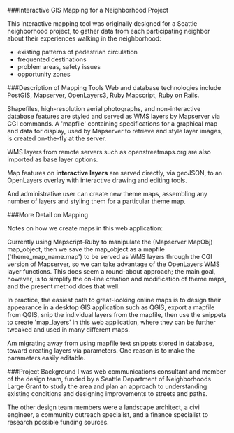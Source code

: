 ###Interactive GIS Mapping for a Neighborhood Project



This interactive mapping tool was originally designed for a Seattle neighborhood project, to gather data from each participating neighbor about their experiences walking in the neighborhood:

* existing patterns of pedestrian circulation
* frequented destinations
* problem areas, safety issues
* opportunity zones

###Description of Mapping Tools
Web and database technologies include PostGIS, Mapserver, OpenLayers3, Ruby Mapscript, Ruby on Rails.

Shapefiles, high-resolution aerial photographs, and non-interactive database features are styled and served as WMS layers by Mapserver via CGI commands. A 'mapfile' containing specifications for a graphical map and data for display, used by Mapserver to retrieve and style layer images, is created on-the-fly at the server.  

WMS layers from remote servers such as openstreetmaps.org are also imported as base layer options.

Map features on **interactive layers** are served directly, via geoJSON, to an OpenLayers overlay with interactive drawing and editing tools.

And administrative user can create new theme maps, assembling any number of layers and styling them for a particular theme map.



###More Detail on Mapping

Notes on how we create maps in this web application:

Currently using Mapscript-Ruby to manipulate the (Mapserver MapObj) map_object,
then we save the map_object as a mapfile ('theme_map_name.map') to be
served as WMS layers through the CGI version of Mapserver, so we can take advantage
of the OpenLayers WMS layer functions. This does seem a round-about approach;
the main goal, however, is to simplify the on-line creation and modification of theme
maps, and the present method does that well.


In practice, the easiest path to great-looking online maps is to design their appearance
in a desktop GIS application such as QGIS, export a mapfile from QGIS, snip the
individual layers from the mapfile, then use the snippets to create 'map_layers'
in this web application, where they can be further tweaked and used in many different maps.

Am migrating away from using mapfile text snippets stored in database, toward creating layers via parameters. One reason is to make the parameters easily editable. 

###Project Background
I was web communications consultant and member of the design team, funded by a Seattle Department of Neighborhoods Large Grant to study the area and plan an approach to understanding existing conditions and designing improvements to streets and paths. 

The other design team members were a landscape architect, a civil engineer, a community outreach specialist, and a finance specialist to research possible funding sources. 

